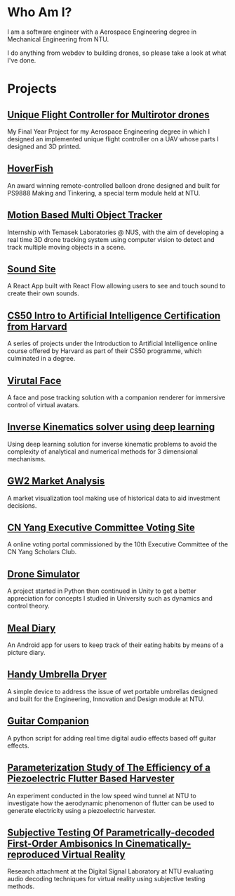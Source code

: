 # Who Am I?
I am a software engineer with a Aerospace Engineering degree in Mechanical Engineering from NTU.

I do anything from webdev to building drones, so please take a look at what I've done.

# Projects

## [Unique Flight Controller for Multirotor drones](FYP.md)
My Final Year Project for my Aerospace Engineering degree in which I designed an implemented unique flight controller on a UAV whose parts I designed and 3D printed.


## [HoverFish](HoverFish.md)
An award winning remote-controlled balloon drone designed and built for PS9888 Making and Tinkering, a special term module held at NTU.


## [Motion Based Multi Object Tracker](SPOTIT.md)
Internship with Temasek Laboratories @ NUS, with the aim of developing a real time 3D drone tracking system using computer vision to detect and track multiple moving objects in a scene.


## [Sound Site](SoundSite.md)
A React App built with React Flow allowing users to see and touch sound to create their own sounds.


## [CS50 Intro to Artificial Intelligence Certification from Harvard](CS50ai.md)
A series of projects under the Introduction to Artificial Intelligence online course offered by Harvard as part of their CS50 programme, which culminated in a degree.


## [Virutal Face](VirtualFace.md)
A face and pose tracking solution with a companion renderer for immersive control of virtual avatars.


## [Inverse Kinematics solver using deep learning](DeepArm.md)
Using deep learning solution for inverse kinematic problems to avoid the complexity of analytical and numerical methods for 3 dimensional mechanisms.


## [GW2 Market Analysis](GW2MarketAnalysis.md)
A market visualization tool making use of historical data to aid investment decisions.


## [CN Yang Executive Committee Voting Site](VotingSite.md)
A online voting portal commissioned by the 10th Executive Committee of the CN Yang Scholars Club.


## [Drone Simulator](DroneSimulator.md)
A project started in Python then continued in Unity to get a better appreciation for concepts I studied in University such as dynamics and control theory.


## [Meal Diary](MealDiary.md)
An Android app for users to keep track of their eating habits by means of a picture diary.


## [Handy Umbrella Dryer](HUD.md)
A simple device to address the issue of wet portable umbrellas designed and built for the Engineering, Innovation and Design module at NTU.


## [Guitar Companion](EGuitarMod.md)
A python script for adding real time digital audio effects based off guitar effects.


## [Parameterization Study of The Efficiency of a Piezoelectric Flutter Based Harvester](CY1400.md)
An experiment conducted in the low speed wind tunnel at NTU to investigate how the aerodynamic phenomenon of flutter can be used to generate electricity using a piezoelectric harvester.


## [Subjective Testing Of Parametrically-decoded First-Order Ambisonics In Cinematically-reproduced Virtual Reality](CY2001.md)
Research attachment at the Digital Signal Laboratory at NTU evaluating audio decoding techniques for virtual reality using subjective testing methods.